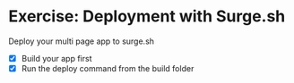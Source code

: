 # Exercise: Deployment with Surge.sh

Deploy your multi page app to surge.sh

- [x] Build your app first
- [x] Run the deploy command from the build folder
